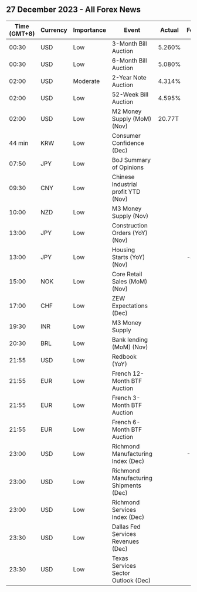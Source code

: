 ## 27 December 2023 - All Forex News

| Time (GMT+8) | Currency | Importance | Event | Actual | Forecast | Previous |
|------|----------|------------|-------|--------|----------|----------|
| 00:30 | USD | Low | 3-Month Bill Auction | 5.260% |  | 5.260% |
| 00:30 | USD | Low | 6-Month Bill Auction | 5.080% |  | 5.130% |
| 02:00 | USD | Moderate | 2-Year Note Auction | 4.314% |  | 4.887% |
| 02:00 | USD | Low | 52-Week Bill Auction | 4.595% |  | 4.935% |
| 02:00 | USD | Low | M2 Money Supply (MoM) (Nov) | 20.77T |  | 20.73T |
| 44 min | KRW | Low | Consumer Confidence (Dec) |  |  | 97.2 |
| 07:50 | JPY | Low | BoJ Summary of Opinions |  |  |  |
| 09:30 | CNY | Low | Chinese Industrial profit YTD (Nov) |  |  | -7.8% |
| 10:00 | NZD | Low | M3 Money Supply (Nov) |  |  | 405.9B |
| 13:00 | JPY | Low | Construction Orders (YoY) (Nov) |  |  | 4.2% |
| 13:00 | JPY | Low | Housing Starts (YoY) (Nov) |  | -4.3% | -6.3% |
| 15:00 | NOK | Low | Core Retail Sales (MoM) (Nov) |  |  | 0.6% |
| 17:00 | CHF | Low | ZEW Expectations (Dec) |  |  | -29.6 |
| 19:30 | INR | Low | M3 Money Supply |  |  | 11.2% |
| 20:30 | BRL | Low | Bank lending (MoM) (Nov) |  |  | 0.1% |
| 21:55 | USD | Low | Redbook (YoY) |  |  | 3.6% |
| 21:55 | EUR | Low | French 12-Month BTF Auction |  |  | 3.333% |
| 21:55 | EUR | Low | French 3-Month BTF Auction |  |  | 3.729% |
| 21:55 | EUR | Low | French 6-Month BTF Auction |  |  | 3.690% |
| 23:00 | USD | Low | Richmond Manufacturing Index (Dec) |  | -7 | -5 |
| 23:00 | USD | Low | Richmond Manufacturing Shipments (Dec) |  |  | -8 |
| 23:00 | USD | Low | Richmond Services Index (Dec) |  |  | 1 |
| 23:30 | USD | Low | Dallas Fed Services Revenues (Dec) |  |  | -2.4 |
| 23:30 | USD | Low | Texas Services Sector Outlook (Dec) |  |  | -11.6 |
